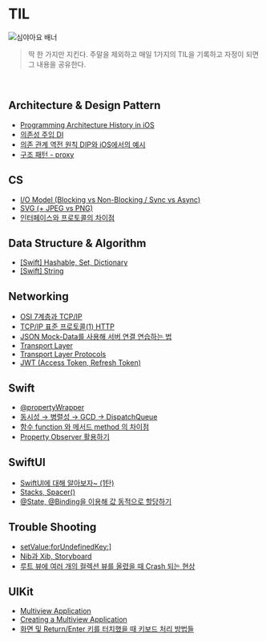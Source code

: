 # TIL

![심야아요 배너](https://user-images.githubusercontent.com/61109660/167799338-ab43eea4-8396-4f9b-be2f-99c57d9b2982.png)
> 딱 한 가지만 지킨다. 주말을 제외하고 매일 1가지의 TIL을 기록하고 자정이 되면 그 내용을 공유한다.

<br/>

## Architecture & Design Pattern
- [Programming Architecture History in iOS](https://github.com/EunHee-Jeong/TIL/issues/5)
- [의존성 주입 DI](https://github.com/EunHee-Jeong/TIL/issues/20)
- [의존 관계 역전 원칙 DIP와 iOS에서의 예시](https://github.com/EunHee-Jeong/TIL/issues/21)
- [구조 패턴 - proxy](https://github.com/EunHee-Jeong/TIL/issues/33)

## CS
- [I/O Model (Blocking vs Non-Blocking / Sync vs Async)](https://github.com/EunHee-Jeong/TIL/issues/1)
- [SVG (+ JPEG vs PNG)](https://github.com/EunHee-Jeong/TIL/issues/23)
- [인터페이스와 프로토콜의 차이점](https://github.com/EunHee-Jeong/TIL/issues/36)

## Data Structure & Algorithm
- [[Swift] Hashable, Set, Dictionary](https://osoomoovo.tistory.com/215)
- [[Swift] String](https://github.com/EunHee-Jeong/TIL/issues/4)

## Networking
- [OSI 7계층과 TCP/IP](https://github.com/EunHee-Jeong/TIL/issues/32)
- [TCP/IP 표준 프로토콜(1) HTTP](https://github.com/EunHee-Jeong/TIL/issues/31)
- [JSON Mock-Data를 사용해 서버 연결 연습하는 법](https://github.com/EunHee-Jeong/TIL/issues/2)
- [Transport Layer](https://shy-week-7ba.notion.site/23-Introduction-to-Transport-Layer-c787328776a5498e8a7ced52937d5acf)
- [Transport Layer Protocols](https://shy-week-7ba.notion.site/24-Transport-Layer-Protocols-25de6336c75149ed8c5099105ecac0af)
- [JWT (Access Token, Refresh Token)](https://github.com/EunHee-Jeong/TIL/issues/34)

## Swift
- [@propertyWrapper](https://github.com/EunHee-Jeong/TIL/issues/15)
- [동시성 → 병렬성 → GCD → DispatchQueue](https://github.com/EunHee-Jeong/TIL/issues/26)
- [함수 function 와 메서드 method 의 차이점](https://github.com/EunHee-Jeong/TIL/issues/38)
- [Property Observer 활용하기](https://github.com/EunHee-Jeong/TIL/issues/39)

## SwiftUI
- [SwiftUI에 대해 알아보자~ (1탄)](https://github.com/EunHee-Jeong/TIL/issues/14)
- [Stacks, Spacer()](https://github.com/EunHee-Jeong/TIL/issues/18)
- [@State, @Binding을 이용해 값 동적으로 할당하기](https://github.com/EunHee-Jeong/TIL/issues/19)

## Trouble Shooting
- [setValue:forUndefinedKey:\]](https://github.com/EunHee-Jeong/TIL/issues/13)
- [Nib과 Xib, Storyboard](https://github.com/EunHee-Jeong/TIL/issues/11)
- [루트 뷰에 여러 개의 컬렉션 뷰를 올렸을 때 Crash 되는 현상](https://github.com/EunHee-Jeong/TIL/issues/16)

## UIKit
- [Multiview Application](https://github.com/EunHee-Jeong/TIL/issues/27)
- [Creating a Multiview Application](https://github.com/EunHee-Jeong/TIL/issues/28)
- [화면 및 Return/Enter 키를 터치했을 때 키보드 처리 방법들](https://github.com/EunHee-Jeong/TIL/issues/29)
